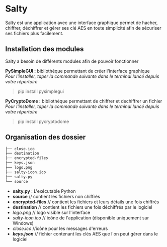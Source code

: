 
# Salty
Salty est une application avec une interface graphique permet de hacher,  chiffrer,  déchiffrer et gérer ses clé AES en toute simplicité afin de sécuriser ses fichiers plus facilement.

## Installation des modules
Salty a besoin de différents modules afin de pouvoir fonctionner


**PySimpleGUI :** bibliothèque permettant de créer l'interface graphique  
*Pour l'installer, taper la commande suivante dans le terminal lancé depuis votre répertoire*
> pip install pysimplegui

**PyCryptoDome :** bibliothèque permettant de chiffrer et dechiffrer un fichier  
*Pour l'installer, taper la commande suivante dans le terminal lancé depuis votre répertoire*
> pip install pycryptodome

## Organisation des dossier

```bash
├── close.ico 
├── destination
├── encrypted-files
├── keys.json
├── logo.png
├── salty-icon.ico
├── salty.py
└── source
```

- **salty.py** : L'exécutable Python 
- **source**  // contient les fichiers non chiffrés
- **encrypted-files**  // contient les fichiers et leurs détails une fois chiffrés
- **destination**  // contient les fichiers une fois déchiffrés par le logiciel
- *logo.png*  // logo visible sur l'interface
- *salty-icon.ico*  // icône de l'application (disponible uniquement sur Windows)
- *close.ico*  //icône pour les messages d'erreurs
- ***keys.json***  // fichier contenant les clés AES que l'on peut gérer dans le logiciel
